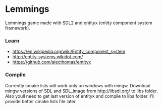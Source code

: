 # Lemmings 

Lemmings game made with SDL2 and entityx (entity component system framework). 

### Learn 
- https://en.wikipedia.org/wiki/Entity_component_system
- http://entity-systems.wikidot.com/
- https://github.com/alecthomas/entityx

### Compile
Currently cmake lists will work only on windows with mingw. 
Download mingw versions of SDL and SDL_image from http://libsdl.org/ to libs folder. Also youll need to get last version of entityx and compile to libs folder.
I'll provide better cmake lists file later.
